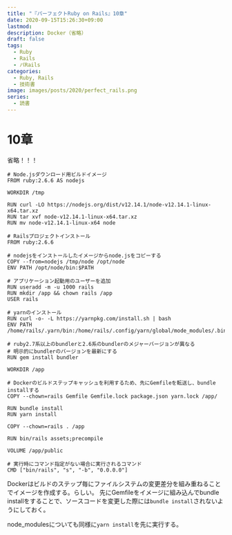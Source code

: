 ```yaml
---
title: "『パーフェクトRuby on Rails』10章"
date: 2020-09-15T15:26:30+09:00
lastmod: 
description: Docker（省略）
draft: false
tags:
  - Ruby
  - Rails
  - パRails
categories:
  - Ruby, Rails
  - 技術書
image: images/posts/2020/perfect_rails.png
series:
  - 読書
---
```


# 10章

省略！！！

```Dockfile
# Node.jsダウンロード用ビルドイメージ
FROM ruby:2.6.6 AS nodejs

WORKDIR /tmp

RUN curl -LO https://nodejs.org/dist/v12.14.1/node-v12.14.1-linux-x64.tar.xz
RUN tar xvf node-v12.14.1-linux-x64.tar.xz
RUN mv node-v12.14.1-linux-x64 node

# Railsプロジェクトインストール
FROM ruby:2.6.6

# nodejsをインストールしたイメージからnode.jsをコピーする
COPY --from=nodejs /tmp/node /opt/node
ENV PATH /opt/node/bin:$PATH

# アプリケーション起動用のユーザーを追加
RUN useradd -m -u 1000 rails
RUN mkdir /app && chown rails /app
USER rails

# yarnのインストール
RUN curl -o- -L https://yarnpkg.com/install.sh | bash
ENV PATH /home/rails/.yarn/bin:/home/rails/.config/yarn/global/mode_modules/.bin:$PATH

# ruby2.7系以上のbundlerと2.6系のbundlerのメジャーバージョンが異なる
# 明示的にbundlerのバージョンを最新にする
RUN gem install bundler

WORKDIR /app

# Dockerのビルドステップキャッシュを利用するため、先にGemfileを転送し、bundle installする
COPY --chown=rails Gemfile Gemfile.lock package.json yarn.lock /app/

RUN bundle install
RUN yarn install

COPY --chown=rails . /app

RUN bin/rails assets;precompile

VOLUME /app/public

# 実行時にコマンド指定がない場合に実行されるコマンド
CMD ["bin/rails", "s", "-b", "0.0.0.0"]
```

Dockerはビルドのステップ毎にファイルシステムの変更差分を組み重ねることでイメージを作成する。らしい。
先にGemfileをイメージに組み込んでbundle installをすることで、ソースコードを変更した際には`bundle install`されないようにしておく。

node_modulesについても同様に`yarn install`を先に実行する。

